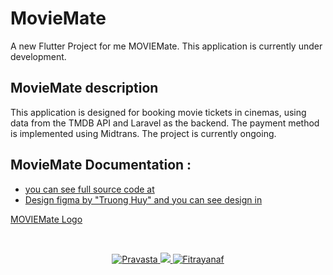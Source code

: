 # MovieMate

A new Flutter Project for me MOVIEMate.
This application is currently under development.

## MovieMate description

This application is designed for booking movie tickets in cinemas, using data from the TMDB API and Laravel as the backend. The payment method is implemented using Midtrans. The project is currently ongoing.

## MovieMate Documentation :

- [you can see full source code at](https://github.com/Pravasta/movie_mate)
- [Design figma by "Truong Huy" and you can see design in](https://www.figma.com/community/file/1329360533750743940)

[MOVIEMate Logo](./assets/images/cover.png)

<br>

<p align="center">
 <a href="https://www.linkedin.com/in/pravasta-rama-f-004367211/" target="_blank">
  <img src="https://img.shields.io/badge/LinkedIn-0077B5?style=for-the-badge&logo=linkedin&logoColor=white" alt="Pravasta"/>
 </a>
 <a href="https://x.com/pravasta_rama?t=vTF-Zgr_FbS2tDoxbVqKBQ&s=09" target="_blank">
  <img src="https://img.shields.io/badge/Twitter-1DA1F2?style=for-the-badge&logo=twitter&logoColor=white" />
 </a>
 <a href="https://www.instagram.com/fitrayanaf" target="_blank">
  <img src="https://img.shields.io/badge/Instagram-fe4164?style=for-the-badge&logo=instagram&logoColor=white" alt="Fitrayanaf" />
 </a> 
</p>

<br>

